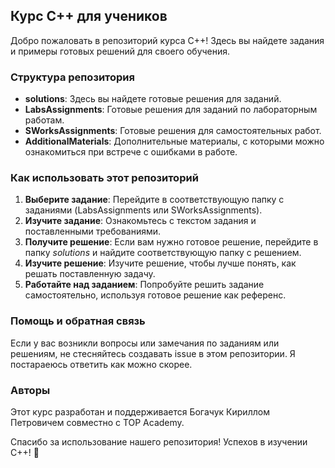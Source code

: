 ## Курс C++ для учеников

Добро пожаловать в репозиторий курса C++! Здесь вы найдете задания и примеры готовых решений для своего обучения.

### Структура репозитория

- **solutions**: Здесь вы найдете готовые решения для заданий.
- **LabsAssignments**: Готовые решения для заданий по лабораторным работам.
- **SWorksAssignments**: Готовые решения для самостоятельных работ.
- **AdditionalMaterials**: Дополнительные материалы, с которыми можно ознакомиться при встрече с ошибками в работе.

### Как использовать этот репозиторий

1. **Выберите задание**: Перейдите в соответствующую папку с заданиями (LabsAssignments или SWorksAssignments).
2. **Изучите задание**: Ознакомьтесь с текстом задания и поставленными требованиями.
3. **Получите решение**: Если вам нужно готовое решение, перейдите в папку *solutions* и найдите соответствующую папку с решением.
4. **Изучите решение**: Изучите решение, чтобы лучше понять, как решать поставленную задачу.
5. **Работайте над заданием**: Попробуйте решить задание самостоятельно, используя готовое решение как референс.

### Помощь и обратная связь

Если у вас возникли вопросы или замечания по заданиям или решениям, не стесняйтесь создавать issue в этом репозитории. Я постараеюсь ответить как можно скорее.


### Авторы

Этот курс разработан и поддерживается Богачук Кириллом Петровичем совместно с TOP Academy.

Спасибо за использование нашего репозитория! Успехов в изучении C++! 🚀
